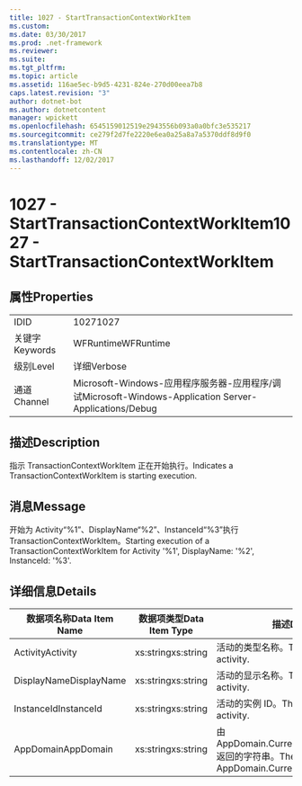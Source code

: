```yaml
---
title: 1027 - StartTransactionContextWorkItem
ms.custom: 
ms.date: 03/30/2017
ms.prod: .net-framework
ms.reviewer: 
ms.suite: 
ms.tgt_pltfrm: 
ms.topic: article
ms.assetid: 116ae5ec-b9d5-4231-824e-270d00eea7b8
caps.latest.revision: "3"
author: dotnet-bot
ms.author: dotnetcontent
manager: wpickett
ms.openlocfilehash: 6545159012519e2943556b093a0a0bfc3e535217
ms.sourcegitcommit: ce279f2d7fe2220e6ea0a25a8a7a5370ddf8d9f0
ms.translationtype: MT
ms.contentlocale: zh-CN
ms.lasthandoff: 12/02/2017
---
```

# <a name="1027---starttransactioncontextworkitem"></a><span data-ttu-id="4952a-102">1027 - StartTransactionContextWorkItem</span><span class="sxs-lookup"><span data-stu-id="4952a-102">1027 - StartTransactionContextWorkItem</span></span>
## <a name="properties"></a><span data-ttu-id="4952a-103">属性</span><span class="sxs-lookup"><span data-stu-id="4952a-103">Properties</span></span>  
  
|||  
|-|-|  
|<span data-ttu-id="4952a-104">ID</span><span class="sxs-lookup"><span data-stu-id="4952a-104">ID</span></span>|<span data-ttu-id="4952a-105">1027</span><span class="sxs-lookup"><span data-stu-id="4952a-105">1027</span></span>|  
|<span data-ttu-id="4952a-106">关键字</span><span class="sxs-lookup"><span data-stu-id="4952a-106">Keywords</span></span>|<span data-ttu-id="4952a-107">WFRuntime</span><span class="sxs-lookup"><span data-stu-id="4952a-107">WFRuntime</span></span>|  
|<span data-ttu-id="4952a-108">级别</span><span class="sxs-lookup"><span data-stu-id="4952a-108">Level</span></span>|<span data-ttu-id="4952a-109">详细</span><span class="sxs-lookup"><span data-stu-id="4952a-109">Verbose</span></span>|  
|<span data-ttu-id="4952a-110">通道</span><span class="sxs-lookup"><span data-stu-id="4952a-110">Channel</span></span>|<span data-ttu-id="4952a-111">Microsoft-Windows-应用程序服务器-应用程序/调试</span><span class="sxs-lookup"><span data-stu-id="4952a-111">Microsoft-Windows-Application Server-Applications/Debug</span></span>|  
  
## <a name="description"></a><span data-ttu-id="4952a-112">描述</span><span class="sxs-lookup"><span data-stu-id="4952a-112">Description</span></span>  
 <span data-ttu-id="4952a-113">指示 TransactionContextWorkItem 正在开始执行。</span><span class="sxs-lookup"><span data-stu-id="4952a-113">Indicates a TransactionContextWorkItem is starting execution.</span></span>  
  
## <a name="message"></a><span data-ttu-id="4952a-114">消息</span><span class="sxs-lookup"><span data-stu-id="4952a-114">Message</span></span>  
 <span data-ttu-id="4952a-115">开始为 Activity“%1”、DisplayName“%2”、InstanceId“%3”执行 TransactionContextWorkItem。</span><span class="sxs-lookup"><span data-stu-id="4952a-115">Starting execution of a TransactionContextWorkItem for Activity '%1', DisplayName: '%2', InstanceId: '%3'.</span></span>  
  
## <a name="details"></a><span data-ttu-id="4952a-116">详细信息</span><span class="sxs-lookup"><span data-stu-id="4952a-116">Details</span></span>  
  
|<span data-ttu-id="4952a-117">数据项名称</span><span class="sxs-lookup"><span data-stu-id="4952a-117">Data Item Name</span></span>|<span data-ttu-id="4952a-118">数据项类型</span><span class="sxs-lookup"><span data-stu-id="4952a-118">Data Item Type</span></span>|<span data-ttu-id="4952a-119">描述</span><span class="sxs-lookup"><span data-stu-id="4952a-119">Description</span></span>|  
|--------------------|--------------------|-----------------|  
|<span data-ttu-id="4952a-120">Activity</span><span class="sxs-lookup"><span data-stu-id="4952a-120">Activity</span></span>|<span data-ttu-id="4952a-121">xs:string</span><span class="sxs-lookup"><span data-stu-id="4952a-121">xs:string</span></span>|<span data-ttu-id="4952a-122">活动的类型名称。</span><span class="sxs-lookup"><span data-stu-id="4952a-122">The type name of the activity.</span></span>|  
|<span data-ttu-id="4952a-123">DisplayName</span><span class="sxs-lookup"><span data-stu-id="4952a-123">DisplayName</span></span>|<span data-ttu-id="4952a-124">xs:string</span><span class="sxs-lookup"><span data-stu-id="4952a-124">xs:string</span></span>|<span data-ttu-id="4952a-125">活动的显示名称。</span><span class="sxs-lookup"><span data-stu-id="4952a-125">The display name of the activity.</span></span>|  
|<span data-ttu-id="4952a-126">InstanceId</span><span class="sxs-lookup"><span data-stu-id="4952a-126">InstanceId</span></span>|<span data-ttu-id="4952a-127">xs:string</span><span class="sxs-lookup"><span data-stu-id="4952a-127">xs:string</span></span>|<span data-ttu-id="4952a-128">活动的实例 ID。</span><span class="sxs-lookup"><span data-stu-id="4952a-128">The instance id of the activity.</span></span>|  
|<span data-ttu-id="4952a-129">AppDomain</span><span class="sxs-lookup"><span data-stu-id="4952a-129">AppDomain</span></span>|<span data-ttu-id="4952a-130">xs:string</span><span class="sxs-lookup"><span data-stu-id="4952a-130">xs:string</span></span>|<span data-ttu-id="4952a-131">由 AppDomain.CurrentDomain.FriendlyName 返回的字符串。</span><span class="sxs-lookup"><span data-stu-id="4952a-131">The string returned by AppDomain.CurrentDomain.FriendlyName.</span></span>|
